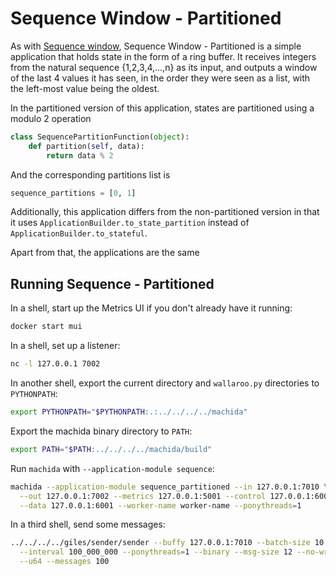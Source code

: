 # Sequence Window - Partitioned

As with [Sequence window](/book/examples/python/sequence/), Sequence Window - Partitioned is a simple application that holds state in the form of a ring buffer.
It receives integers from the natural sequence {1,2,3,4,...,n} as its input, and outputs a window of the last 4 values it has seen, in the order they were seen as a list, with the left-most value being the oldest.

In the partitioned version of this application, states are partitioned using a modulo 2 operation

```python
class SequencePartitionFunction(object):
    def partition(self, data):
        return data % 2
```

And the corresponding partitions list is

```python
sequence_partitions = [0, 1]
```

Additionally, this application differs from the non-partitioned version in that it uses `ApplicationBuilder.to_state_partition` instead of `ApplicationBuilder.to_stateful`.

Apart from that, the applications are the same

## Running Sequence - Partitioned

In a shell, start up the Metrics UI if you don't already have it running:

```bash
docker start mui
```

In a shell, set up a listener:

```bash
nc -l 127.0.0.1 7002
```

In another shell, export the current directory and `wallaroo.py` directories to `PYTHONPATH`:

```bash
export PYTHONPATH="$PYTHONPATH:.:../../../../machida"
```

Export the machida binary directory to `PATH`:

```bash
export PATH="$PATH:../../../../machida/build"
```

Run `machida` with `--application-module sequence`:

```bash
machida --application-module sequence_partitioned --in 127.0.0.1:7010 \
  --out 127.0.0.1:7002 --metrics 127.0.0.1:5001 --control 127.0.0.1:6000 \
  --data 127.0.0.1:6001 --worker-name worker-name --ponythreads=1
```

In a third shell, send some messages:

```bash
../../../../giles/sender/sender --buffy 127.0.0.1:7010 --batch-size 10 \
  --interval 100_000_000 --ponythreads=1 --binary --msg-size 12 --no-write \
  --u64 --messages 100
```
